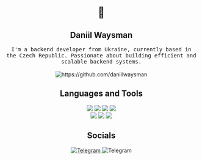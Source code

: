 <h1 align="center"> 👋 </h1>
<h2 align="center"> Daniil Waysman </h2>
<p align="center">
  <samp>I'm a backend developer from Ukraine, currently based in the Czech Republic. Passionate about building efficient and scalable backend systems.
  </samp>
  <br> <br>
  <img src="https://komarev.com/ghpvc/?username=daniilwaysman" alt="https://github.com/daniilwaysman" />
</p>

<h2 align="center"> Languages and Tools </h2>
<p align="center">
<img src="https://img.shields.io/badge/Python-black?logo=python">
<img src="https://img.shields.io/badge/Java-black?logo=java">
<img src="https://img.shields.io/badge/Html5-black?logo=html5">
<img src="https://img.shields.io/badge/CSS3-black?logo=CSS"> <br>
<img src="https://img.shields.io/badge/MySQL-black?logo=mysql">
<img src="https://img.shields.io/badge/SQLite-black?logo=sqlite">
<img src="https://img.shields.io/badge/MongoDB-black?logo=mongodb"> <br>
</p>

<h2 align="center"> Socials </h2>
<p align="center">
<a href="https://t.me/waysman">
    <img src="https://img.shields.io/badge/Telegram-black?logo=telegram" alt="Telegram">
</a>
<img src="https://img.shields.io/badge/wyllias-black?logo=discord" alt="Telegram">
</p>
